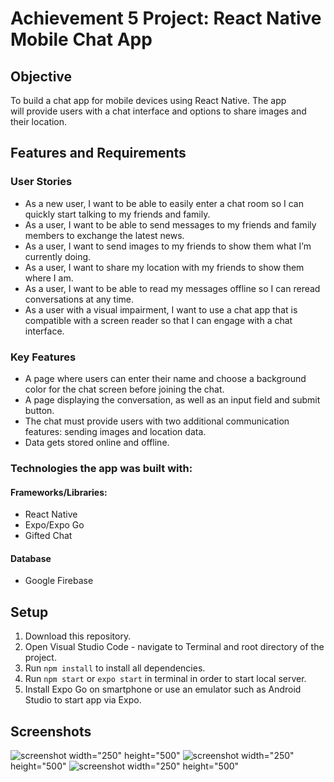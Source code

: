 # Achievement 5 Project: React Native Mobile Chat App 

## Objective

To build a chat app for mobile devices using React Native. The app will provide users with a chat interface and options to share images and their location.

## Features and Requirements

### User Stories

-   As a new user, I want to be able to easily enter a chat room so I can quickly start talking to my friends and family.
-   As a user, I want to be able to send messages to my friends and family members to exchange the latest news.
-   As a user, I want to send images to my friends to show them what I’m currently doing.
-   As a user, I want to share my location with my friends to show them where I am.
-   As a user, I want to be able to read my messages offline so I can reread conversations at any
    time.
-   As a user with a visual impairment, I want to use a chat app that is compatible with a screen
    reader so that I can engage with a chat interface.

### Key Features

-   A page where users can enter their name and choose a background color for the chat screen before joining the chat.
-   A page displaying the conversation, as well as an input field and submit button.
-   The chat must provide users with two additional communication features: sending images
    and location data.
-   Data gets stored online and offline.

### Technologies the app was built with:

#### Frameworks/Libraries:

-   React Native
-   Expo/Expo Go
-   Gifted Chat

#### Database

-   Google Firebase

## Setup

1. Download this repository.
2. Open Visual Studio Code - navigate to Terminal and root directory of the project.
3. Run `npm install` to install all dependencies.
4. Run `npm start` or `expo start` in terminal in order to start local server.
5. Install Expo Go on smartphone or use an emulator such as Android Studio to start app via Expo.

## Screenshots

![screenshot](./assets/screenshot1.PNG) width="250" height="500"
![screenshot](./assets/screenshot2.PNG) width="250" height="500"
![screenshot](./assets/screenshot3.PNG) width="250" height="500"
